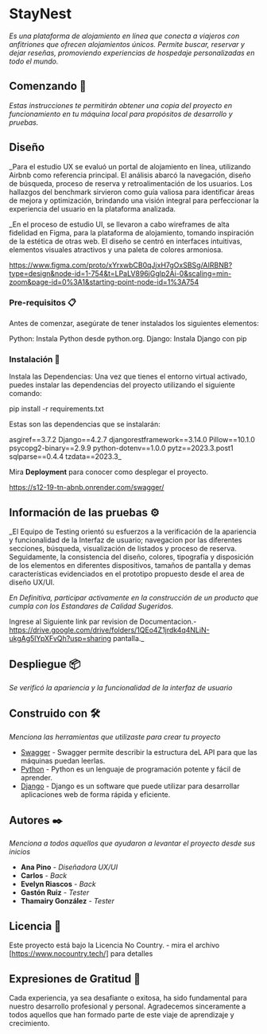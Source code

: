 # StayNest

_Es una plataforma de alojamiento en línea que conecta a viajeros con anfitriones que ofrecen alojamientos únicos. Permite buscar, reservar y dejar reseñas, promoviendo experiencias de hospedaje personalizadas en todo el mundo._

## Comenzando 🚀

_Estas instrucciones te permitirán obtener una copia del proyecto en funcionamiento en tu máquina local para propósitos de desarrollo y pruebas._

## Diseño
_Para el estudio UX se evaluó un portal de alojamiento en línea, utilizando Airbnb como referencia principal. El análisis abarcó la navegación, diseño de búsqueda, proceso de reserva y retroalimentación de los usuarios. Los hallazgos del benchmark sirvieron como guía valiosa para identificar áreas de mejora y optimización, brindando una visión integral para perfeccionar la experiencia del usuario en la plataforma analizada.

_En el proceso de estudio UI, se llevaron a cabo wireframes de alta fidelidad en Figma, para la plataforma de alojamiento, tomando inspiración de la estética de otras web. El diseño se centró en interfaces intuitivas, elementos visuales atractivos y una paleta de colores armoniosa.

https://www.figma.com/proto/xYrxwbCB0qJjxH7gOxSBSg/AIRBNB?type=design&node-id=1-754&t=LPaLV896jGglp2Ai-0&scaling=min-zoom&page-id=0%3A1&starting-point-node-id=1%3A754

### Pre-requisitos 📋

Antes de comenzar, asegúrate de tener instalados los siguientes elementos:

Python: Instala Python desde python.org.
Django: Instala Django con pip

### Instalación 🔧

Instala las Dependencias: Una vez que tienes el entorno virtual activado, puedes instalar las dependencias del proyecto utilizando el siguiente comando:

pip install -r requirements.txt

Estas son las dependencias que se instalarán:

asgiref==3.7.2
Django==4.2.7
djangorestframework==3.14.0
Pillow==10.1.0
psycopg2-binary==2.9.9
python-dotenv==1.0.0
pytz==2023.3.post1
sqlparse==0.4.4
tzdata==2023.3_

Mira **Deployment** para conocer como desplegar el proyecto.

https://s12-19-tn-abnb.onrender.com/swagger/

## Información de las pruebas ⚙️
_El Equipo de Testing orientó su esfuerzos a la verificación de la apariencia y funcionalidad de la Interfaz de usuario; navegacion por las diferentes secciones, búsqueda, visualización de listados y proceso de reserva. Seguidamente, la consistencia del diseño, colores, tipografía y disposición de los
elementos en diferentes dispositivos, tamaños de pantalla y demas características 
evidenciados en el prototipo propuesto desde el area de diseño UX/UI.
 
_En Definitiva, participar activamente en la construcción de un producto que cumpla con los 
Estandares de Calidad Sugeridos._

Ingrese al Siguiente link par revision de Documentacion.-
https://drive.google.com/drive/folders/1QEo4Z1jrdk4q4NLiN-ukgAg5lYpXFvQh?usp=sharing pantalla._

## Despliegue 📦

_Se verificó la apariencia y la funcionalidad de la interfaz de usuario_

## Construido con 🛠️

_Menciona las herramientas que utilizaste para crear tu proyecto_

* [Swagger](https://swagger.io) - Swagger permite describir la estructura deL API para que las máquinas puedan leerlas. 
* [Python](https://www.python.org) - Python es un lenguaje de programación potente y fácil de aprender. 
* [Django](https://www.djangoproject.com) - Django es un software que puede utilizar para desarrollar aplicaciones web de forma rápida y eficiente.


## Autores ✒️

_Menciona a todos aquellos que ayudaron a levantar el proyecto desde sus inicios_

* **Ana Pino** - *Diseñadora UX/UI* 
* **Carlos** - *Back* 
* **Evelyn Riascos** - *Back* 
* **Gastón Ruiz** - *Tester* 
* **Thamairy González** - *Tester* 


## Licencia 📄

Este proyecto está bajo la Licencia No Country. - mira el archivo [https://www.nocountry.tech/] para detalles

## Expresiones de Gratitud 🎁

Cada experiencia, ya sea desafiante o exitosa, ha sido fundamental para nuestro desarrollo profesional y personal. Agradecemos sinceramente a todos aquellos que han formado parte de este viaje de aprendizaje y crecimiento.

